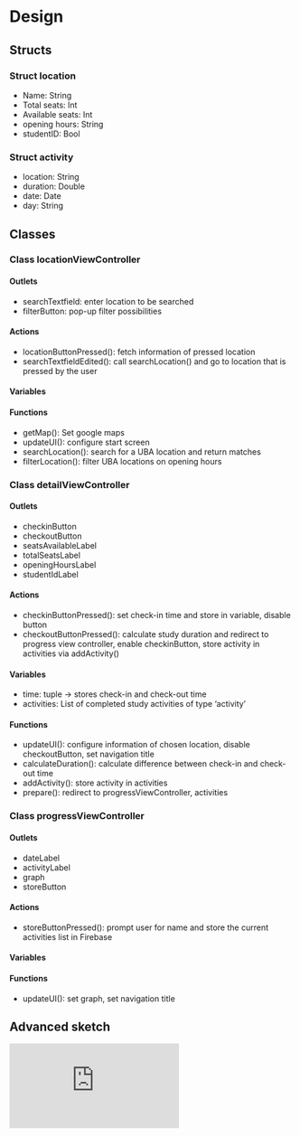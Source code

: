# Design

## Structs

### Struct location
* Name: String
* Total seats: Int
* Available seats: Int
* opening hours: String
* studentID: Bool

### Struct activity
* location: String
* duration: Double
* date: Date
* day: String

## Classes

### Class locationViewController

#### Outlets
* searchTextfield: enter location to be searched
* filterButton: pop-up filter possibilities
#### Actions
* locationButtonPressed(): fetch information of pressed location
* searchTextfieldEdited(): call searchLocation()  and go to location that is pressed by the user
#### Variables
#### Functions
* getMap(): Set google maps
* updateUI(): configure start screen 
* searchLocation(): search for a UBA location and return matches
* filterLocation(): filter UBA locations on opening hours

### Class detailViewController

#### Outlets
* checkinButton
* checkoutButton
* seatsAvailableLabel
* totalSeatsLabel
* openingHoursLabel
* studentIdLabel
#### Actions
* checkinButtonPressed(): set check-in time and store in variable, disable button
* checkoutButtonPressed(): calculate study duration and redirect to progress view controller, enable checkinButton, store activity in activities via addActivity()
#### Variables
* time: tuple → stores check-in and check-out time
* activities: List of completed study activities of type ‘activity’
#### Functions
* updateUI(): configure information of chosen location, disable checkoutButton, set navigation title
* calculateDuration(): calculate difference between check-in and check-out time
* addActivity(): store activity in activities
* prepare(): redirect to progressViewController, activities

### Class progressViewController

#### Outlets
* dateLabel
* activityLabel
* graph
* storeButton
#### Actions
* storeButtonPressed(): prompt user for name and store the current activities list in Firebase
#### Variables
#### Functions
* updateUI(): set graph, set navigation title

## Advanced sketch

![alt text](https://github.com/kikivanrongen/FlexStudy/blob/master/doc/advanced%20sketch.pdf "Advanced Sketch")
